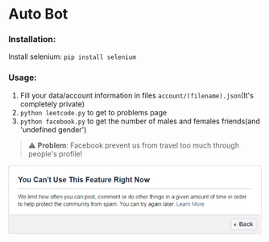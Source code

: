 # Auto Bot

### Installation:
Install selenium: `pip install selenium`

### Usage:
1. Fill your data/account information in files `account/(filename).json`(It's completely private)
2. `python leetcode.py` to get to problems page
3. `python facebook.py` to get the number of males and females friends(and 'undefined gender')

> :warning: **Problem**: Facebook prevent us from travel too much through people's profile!

![alt text](https://github.com/thevuong8000/auto-bot/blob/master/warning.JPG)
